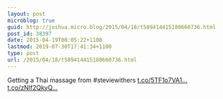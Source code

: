 ```yaml
---
layout: post
microblog: true
guid: http://joshua.micro.blog/2015/04/18/t589414415180660736.html
post_id: 38397
date: 2015-04-19T00:05:22+1100
lastmod: 2019-07-30T17:41:34+1100
type: post
url: /2015/04/18/t589414415180660736.html
---
```

Getting a Thai massage from #steviewithers [t.co/5TF1o7VA1...](http://t.co/5TF1o7VA1u) [t.co/zNlf2QkyQ...](http://t.co/zNlf2QkyQc)
